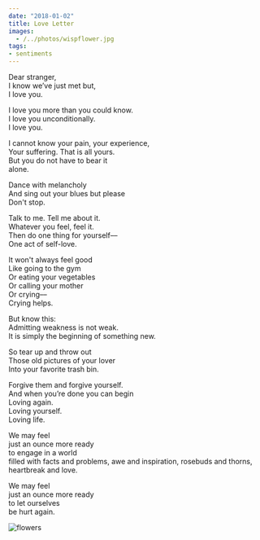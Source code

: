```yaml
---
date: "2018-01-02"
title: Love Letter
images:
  - /../photos/wispflower.jpg
tags:
- sentiments
---
```


Dear stranger, <br>
I know we’ve just met but, <br>
I love you. 

I love you more than you could know. <br>
I love you unconditionally. <br>
I love you. 

I cannot know your pain, your experience, <br>
Your suffering. That is all yours. <br>
But you do not have to bear it <br>
alone. 

Dance with melancholy <br>
And sing out your blues but please <br>
Don't stop. 

Talk to me. Tell me about it. <br>
Whatever you feel, feel it. <br>
Then do one thing for yourself–– <br>
One act of self-love. 

It won't always feel good <br>
Like going to the gym <br>
Or eating your vegetables <br>
Or calling your mother <br>
Or crying–– <br>
Crying helps. 

But know this:<br>
Admitting weakness is not weak.<br>
It is simply the beginning
of something new.

So tear up and throw out <br>
Those old pictures of your lover <br>
Into your favorite trash bin. <br>

Forgive them and forgive yourself. <br>
And when you’re done you can begin <br>
Loving again. <br>
Loving yourself. <br>
Loving life. <br>

We may feel <br>
just an ounce more ready <br>
to engage in a world <br>
filled with facts and problems,
awe and inspiration, 
rosebuds and thorns,
heartbreak and love. <br>

We may feel <br>
just an ounce more ready <br>
to let ourselves <br>
be hurt again.

![flowers](/../photos/wispflower.jpg)